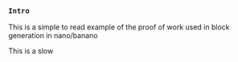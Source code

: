 
### `Intro`
This is a simple to read example of the proof of work used in block generation in nano/banano

This is a slow
